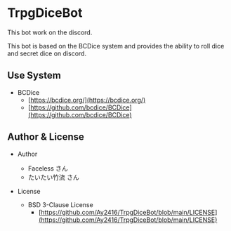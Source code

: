 # TrpgDiceBot
This bot work on the discord. 

This bot is based on the BCDice system and provides the ability to roll dice and secret dice on discord.

## Use System
* BCDice
  * [https://bcdice.org/](https://bcdice.org/)
  * [https://github.com/bcdice/BCDice](https://github.com/bcdice/BCDice)

## Author & License
* Author
  * Faceless さん
  * たいたい竹流 さん

* License
  * BSD 3-Clause License
    * [https://github.com/Ay2416/TrpgDiceBot/blob/main/LICENSE](https://github.com/Ay2416/TrpgDiceBot/blob/main/LICENSE)
